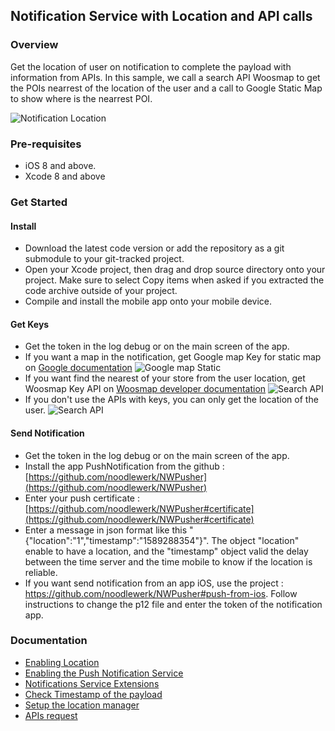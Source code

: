 
## Notification Service with Location and API calls

###  Overview

Get the location of user on notification to complete the payload with information from APIs. In this sample, we call a search API Woosmap to get the POIs nearrest of the location of the user and a call to Google Static Map to show where is the nearrest POI.

![Notification Location](https://raw.githubusercontent.com/woosmap/woosmap-geofencing/master/iOS/LocationNotification/assets/2Markers.png)

###  Pre-requisites

-   iOS 8 and above.
-   Xcode 8 and above

###  Get Started

#### Install
* Download the latest code version or add the repository as a git submodule to your git-tracked project.
*  Open your Xcode project, then drag and drop source directory onto your project. Make sure to select Copy items when asked if you extracted the code archive outside of your project.
* Compile and install the mobile app onto your mobile device.

#### Get Keys
* Get the token in the log debug or on the main screen of the app.
* If you want a map in the notification, get Google map Key for static map on [Google documentation](https://developers.google.com/maps/documentation/maps-static/get-api-key)
![Google map Static](https://raw.githubusercontent.com/woosmap/woosmap-geofencing/master/iOS/LocationNotification/assets/1Marker.png)
* If you want find the nearest of your store from the user location, get Woosmap Key API on [Woosmap developer documentation](https://developers.woosmap.com/get-started)
![Search API](https://raw.githubusercontent.com/woosmap/woosmap-geofencing/master/iOS/LocationNotification/assets/UserLocationPOI.png)
* If you don't use the APIs with keys, you can only get the location of the user.
![Search API](https://raw.githubusercontent.com/woosmap/woosmap-geofencing/master/iOS/LocationNotification/assets/userLocation.png)

#### Send Notification
* Get the token in the log debug or on the main screen of the app.
* Install the app PushNotification from the github : [https://github.com/noodlewerk/NWPusher](https://github.com/noodlewerk/NWPusher)
* Enter your push certificate : [https://github.com/noodlewerk/NWPusher#certificate](https://github.com/noodlewerk/NWPusher#certificate)
* Enter a message in json format like this "{"location":"1","timestamp":"1589288354"}". The object "location" enable to have a location, and the "timestamp" object valid the delay between the time server and the time mobile to know if the location is reliable.
* If you want send notification from an app iOS, use the project : https://github.com/noodlewerk/NWPusher#push-from-ios. Follow instructions to change the p12 file and enter the token of the notification app. 


### Documentation

* [Enabling Location](./doc/EnablingLocation.md)
* [Enabling the Push Notification Service](./doc/EnablingPushNotificationService.md)
* [Notifications Service Extensions](./doc/NotificationsServiceExtensions.md)
* [Check Timestamp of the payload](./doc/CheckTimestampPayload.md)
* [Setup the location manager](./doc/SetupLocationManager.md)
* [APIs request](./doc/APIsRequest.md)


















